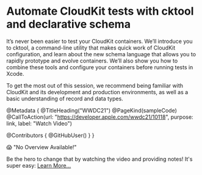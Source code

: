 # Automate CloudKit tests with cktool and declarative schema

It’s never been easier to test your CloudKit containers. We’ll introduce you to cktool, a command-line utility that makes quick work of CloudKit configuration, and learn about the new schema language that allows you to rapidly prototype and evolve containers. We’ll also show you how to combine these tools and configure your containers before running tests in Xcode.

To get the most out of this session, we recommend being familiar with CloudKit and its development and production environments, as well as a basic understanding of record and data types.

@Metadata {
   @TitleHeading("WWDC21")
   @PageKind(sampleCode)
   @CallToAction(url: "https://developer.apple.com/wwdc21/10118", purpose: link, label: "Watch Video")

   @Contributors {
      @GitHubUser(<replace this with your GitHub handle>)
   }
}

😱 "No Overview Available!"

Be the hero to change that by watching the video and providing notes! It's super easy:
 [Learn More…](https://wwdcnotes.github.io/WWDCNotes/documentation/wwdcnotes/contributing)
